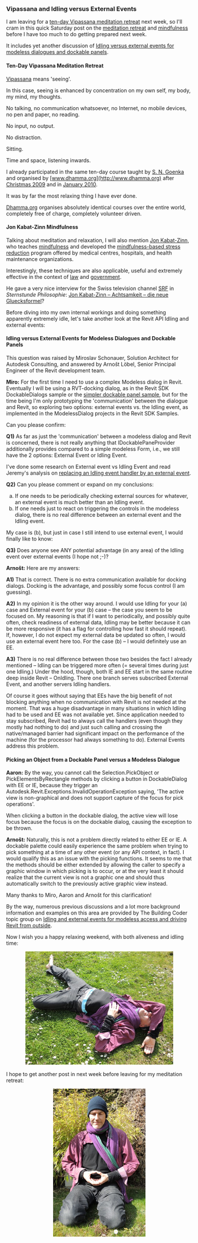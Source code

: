 <head>
<meta http-equiv="Content-Type" content="text/html; charset=utf-8">
<link rel="stylesheet" type="text/css" href="bc.css">
<script src="run_prettify.js" type="text/javascript"></script>
<!---
<script src="https://google-code-prettify.googlecode.com/svn/loader/run_prettify.js" type="text/javascript"></script>
-->
</head>

<!---

- jon Kabat-Zinn Achtsamkeit Glücksformel
  search for "Kabat-Zinn Achtsamkeit Glücksformel"
  http://www.srf.ch/play/tv
  https://en.wikipedia.org/wiki/Mindfulness
  https://en.wikipedia.org/wiki/Jon_Kabat-Zinn
  http://www.srf.ch/play/tv/sternstunde-philosophie/video/jon-kabat-zinn-achtsamkeit-die-neue-gluecksformel?id=a5475697-96e6-492c-8a82-dc92e9620581
  https://en.wikipedia.org/wiki/Mindfulness#Law
  https://en.wikipedia.org/wiki/Mindfulness#Government

- Brett Young of
  3-minute video on BuildingSP Demo - REAL Conference 2016
  https://www.youtube.com/watch?v=Xb9g9vufMcI
  This is a demonstration of Reality Computing, Building Information Modeling (BIM), and Generative Design. We algorithmically route MEPS systems through a mechanical room that has been characterized by a point cloud. More information at http://www.buildingsp.com and on twitter at @genmep and @youngbrettyoung.
  2-minute video on
  BuildingSP Demo: MEP Autorouting within Point Cloud and Autodesk Revit
  https://www.youtube.com/watch?v=yXz84VbQuZ8
  Published on 10 Mar 2016
  This demo shows the clash-free auto-routing of electrical conduit through both a point cloud and architectural geometry created in Revit. More information at http://www.buildingsp.com and on twitter at @youngbrettyoung and @genmep.

- 11571635 [API issue with linked files on open detached of central file from network drive]

- Keith White <keith.white@autodesk.com> Re: Revit API Question

- busy with Revit cases, as always, and wishing I could further pursue my TrackChangesCloud project, which I also want to continue towards database and cloud areas:

https://github.com/jeremytammik/TrackChangesCloud

By the way, it has already made its way into a first commercial application:

https://twitter.com/BNIM_IS/status/699971782904664064

Vipassana and Idling vs External Events #revitAPI #3dwebcoder  #adsk @VipassanaOrg #vipassana #meditation #bim

I am leaving for a ten-day Vipassana meditation retreat next week, so I'll cram in this quick Saturday post on the meditation retreat and mindfulness before I have too much to do getting prepared next week. It includes yet another discussion of Idling versus external events for modeless dialogues and dockable panels. Vipassana means 'seeing'. In this case, seeing is enhanced by concentration on my own self, my body, my mind, my thoughts.
No talking, no communication whatsoever, no Internet, no mobile devices, no pen and paper, no reading.
No input, no output.
Sitting...

-->

### Vipassana and Idling versus External Events

I am leaving for
a [ten-day Vipassana meditation retreat](http://www.sumeru.dhamma.org) next
week, so I'll cram in this quick Saturday post
on the [meditation retreat](#2)
and [mindfulness](#3) before
I have too much to do getting prepared next week.

It includes yet another discussion
of [Idling versus external events for modeless dialogues and dockable panels](#4).


#### <a name="2"></a>Ten-Day Vipassana Meditation Retreat

[Vipassana](https://en.wikipedia.org/wiki/Vipassan%C4%81) means 'seeing'.

In this case, seeing is enhanced by concentration on my own self, my body, my mind, my thoughts.

No talking, no communication whatsoever, no Internet, no mobile devices, no pen and paper, no reading.

No input, no output.

No distraction.

Sitting.

Time and space, listening inwards.

I already participated in the same ten-day course taught by [S. N. Goenka](http://en.wikipedia.org/wiki/S._N._Goenka) and organised
by [www.dhamma.org](http://www.dhamma.org)
after [Christmas 2009](http://thebuildingcoder.typepad.com/blog/2009/12/uk-electrical-schedule-sample.html)
and in [January 2010](http://thebuildingcoder.typepad.com/blog/2010/01/happy-new-year-2010.html).

It was by far the most relaxing thing I have ever done.

[Dhamma.org](http://www.dhamma.org) organises absolutely identical courses over the entire world, completely free of charge, completely volunteer driven.


#### <a name="3"></a>Jon Kabat-Zinn Mindfulness

Talking about meditation and relaxation, I will also
mention [Jon Kabat-Zinn](https://en.wikipedia.org/wiki/Jon_Kabat-Zinn),
who teaches [mindfulness](https://en.wikipedia.org/wiki/Mindfulness_(psychology)) and developed
the [mindfulness-based stress reduction](https://en.wikipedia.org/wiki/Mindfulness-based_stress_reduction) program
offered by medical centres, hospitals, and health maintenance organizations.

Interestingly, these techniques are also applicable, useful and extremely effective in the context
of [law](  https://en.wikipedia.org/wiki/Mindfulness#Law)
and [government](https://en.wikipedia.org/wiki/Mindfulness#Government).

He gave a very nice interview for the Swiss television channel [SRF](http://www.srf.ch/play/tv) in *Sternstunde Philosophie*:
[Jon Kabat-Zinn &ndash; Achtsamkeit &ndash; die neue Gluecksformel](  http://www.srf.ch/play/tv/sternstunde-philosophie/video/jon-kabat-zinn-achtsamkeit-die-neue-gluecksformel?id=a5475697-96e6-492c-8a82-dc92e9620581)?

Before diving into my own internal workings and doing something apparently extremely idle, let's take another look at the Revit API Idling and external events:


#### <a name="4"></a>Idling versus External Events for Modeless Dialogues and Dockable Panels

This question was raised by Miroslav Schonauer, Solution Architect for Autodesk Consulting, and answered by Arnošt Löbel, Senior Principal Engineer of the Revit development team.

**Miro:** For the first time I need to use a complex Modeless dialog in Revit. Eventually I will be using a RVT-docking dialog, as in the Revit SDK DockableDialogs sample or
the [simpler dockable panel sample](http://thebuildingcoder.typepad.com/blog/2013/05/a-simpler-dockable-panel-sample.html),
but for the time being I'm only prototyping the 'communication' between the dialogue and Revit, so exploring two options: external events vs. the Idling event, as implemented in the ModelessDialog projects in the Revit SDK Samples.

Can you please confirm:

**Q1)** As far as just the 'communication' between a modeless dialog and Revit is concerned, there is not really anything that IDockablePaneProvider additionally provides compared to a simple modeless Form, i.e., we still have the 2 options: External Event or Idling Event.

I've done some research on External event vs Idling Event and read Jeremy's analysis
on [replacing an Idling event handler by an external event](http://thebuildingcoder.typepad.com/blog/2013/12/replacing-an-idling-event-handler-by-an-external-event.html).

**Q2)** Can you please comment or expand on my conclusions:

<ol type="a">
<li>If one needs to be periodically checking external sources for whatever, an external event is much better than an Idling event.</li>
<li>If one needs just to react on triggering the controls in the modeless dialog, there is no real difference between an external event and the Idling event.</li>
</ol>

My case is (b), but just in case I still intend to use external event, I would finally like to know:

**Q3)** Does anyone see ANY potential advantage (in any area) of the Idling event over external events (I hope not ;-)?


**Arnošt:** Here are my answers:

**A1)** That is correct. There is no extra communication available for docking dialogs. Docking is the advantage, and possibly some focus control (I am guessing).

**A2)** In my opinion it is the other way around. I would use Idling for your (a) case and External event for your (b) case &ndash; the case you seem to be focused on. My reasoning is that if I want to periodically, and possibly quite often, check readiness of external data, Idling may be better because it can be more responsive (it has a flag for controlling how fast it should repeat). If, however, I do not expect my external data be updated so often, I would use an external event here too. For the case (b) &ndash; I would definitely use an EE.

**A3)** There is no real difference between those two besides the fact I already mentioned &ndash; Idling can be triggered more often (= several times during just one Idling.) Under the hood, though, both IE and EE start in the same routine deep inside Revit &ndash; OnIdling. There one branch serves subscribed External Event, and another servers Idling handlers.

Of course it goes without saying that EEs have the big benefit of not blocking anything when no communication with Revit is not needed at the moment. That was a huge disadvantage in many situations in which Idling had to be used and EE was not available yet. Since application needed to stay subscribed, Revit had to always call the handlers (even though they mostly had nothing to do) and just such calling and crossing the native/managed barrier had significant impact on the performance of the machine (for the processor had always something to do). External Events address this problem.

#### <a name="2"></a>Picking an Object from a Dockable Panel versus a Modeless Dialogue

**Aaron:** By the way, you cannot call the Selection.PickObject or PickElementsByRectangle methods by clicking a button in DockableDialog with EE or IE, because they trigger an Autodesk.Revit.Exceptions.InvalidOperationException saying, 'The active view is non-graphical and does not support capture of the focus for pick operations'.

When clicking a button in the dockable dialog, the active view will lose focus because the focus is on the dockable dialog, causing the exception to be thrown.

**Arnošt:** Naturally, this is not a problem directly related to either EE or IE. A dockable palette could easily experience the same problem when trying to pick something at a time of any other event (or any API context, in fact). I would qualify this as an issue with the picking functions.  It seems to me that the methods should be either extended by allowing the caller to specify a graphic window in which picking is to occur, or at the very least it should realize that the current view is not a graphic one and should thus automatically switch to the previously active graphic view instead.

Many thanks to Miro, Aaron and Arnošt for this clarification!

By the way, numerous previous discussions and a lot more background information and examples on this area are provided by The Building Coder topic group on [Idling and external events for modeless access and driving Revit from outside](http://thebuildingcoder.typepad.com/blog/about-the-author.html#5.28).

Now I wish you a happy relaxing weekend, with both aliveness and idling time:

<center>
<img src="img/367_jeremy_idling_400x306.jpg" alt="Idling event" width="400">
</center>

I hope to get another post in next week before leaving for my meditation retreat:

<center>
<img src="img/377_jeremy_sitting_250x400.jpg" alt="External sitting event" width="250">
</center>
